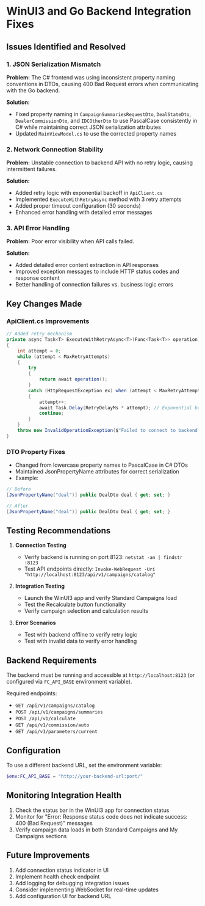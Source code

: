 # WinUI3 and Go Backend Integration Fixes

## Issues Identified and Resolved

### 1. JSON Serialization Mismatch
**Problem:** The C# frontend was using inconsistent property naming conventions in DTOs, causing 400 Bad Request errors when communicating with the Go backend.

**Solution:** 
- Fixed property naming in `CampaignSummariesRequestDto`, `DealStateDto`, `DealerCommissionDto`, and `IDCOtherDto` to use PascalCase consistently in C# while maintaining correct JSON serialization attributes
- Updated `MainViewModel.cs` to use the corrected property names

### 2. Network Connection Stability
**Problem:** Unstable connection to backend API with no retry logic, causing intermittent failures.

**Solution:**
- Added retry logic with exponential backoff in `ApiClient.cs`
- Implemented `ExecuteWithRetryAsync` method with 3 retry attempts
- Added proper timeout configuration (30 seconds)
- Enhanced error handling with detailed error messages

### 3. API Error Handling
**Problem:** Poor error visibility when API calls failed.

**Solution:**
- Added detailed error content extraction in API responses
- Improved exception messages to include HTTP status codes and response content
- Better handling of connection failures vs. business logic errors

## Key Changes Made

### ApiClient.cs Improvements
```csharp
// Added retry mechanism
private async Task<T> ExecuteWithRetryAsync<T>(Func<Task<T>> operation)
{
    int attempt = 0;
    while (attempt < MaxRetryAttempts)
    {
        try
        {
            return await operation();
        }
        catch (HttpRequestException ex) when (attempt < MaxRetryAttempts - 1)
        {
            attempt++;
            await Task.Delay(RetryDelayMs * attempt); // Exponential backoff
            continue;
        }
    }
    throw new InvalidOperationException($"Failed to connect to backend after {MaxRetryAttempts} attempts");
}
```

### DTO Property Fixes
- Changed from lowercase property names to PascalCase in C# DTOs
- Maintained JsonPropertyName attributes for correct serialization
- Example:
```csharp
// Before
[JsonPropertyName("deal")] public DealDto deal { get; set; }

// After  
[JsonPropertyName("deal")] public DealDto Deal { get; set; }
```

## Testing Recommendations

1. **Connection Testing**
   - Verify backend is running on port 8123: `netstat -an | findstr :8123`
   - Test API endpoints directly: `Invoke-WebRequest -Uri "http://localhost:8123/api/v1/campaigns/catalog"`

2. **Integration Testing**
   - Launch the WinUI3 app and verify Standard Campaigns load
   - Test the Recalculate button functionality
   - Verify campaign selection and calculation results

3. **Error Scenarios**
   - Test with backend offline to verify retry logic
   - Test with invalid data to verify error handling

## Backend Requirements

The backend must be running and accessible at `http://localhost:8123` (or configured via `FC_API_BASE` environment variable).

Required endpoints:
- `GET /api/v1/campaigns/catalog`
- `POST /api/v1/campaigns/summaries`
- `POST /api/v1/calculate`
- `GET /api/v1/commission/auto`
- `GET /api/v1/parameters/current`

## Configuration

To use a different backend URL, set the environment variable:
```powershell
$env:FC_API_BASE = "http://your-backend-url:port/"
```

## Monitoring Integration Health

1. Check the status bar in the WinUI3 app for connection status
2. Monitor for "Error: Response status code does not indicate success: 400 (Bad Request)" messages
3. Verify campaign data loads in both Standard Campaigns and My Campaigns sections

## Future Improvements

1. Add connection status indicator in UI
2. Implement health check endpoint
3. Add logging for debugging integration issues
4. Consider implementing WebSocket for real-time updates
5. Add configuration UI for backend URL